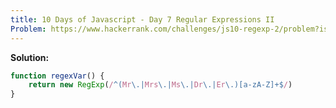 ```yaml
---
title: 10 Days of Javascript - Day 7 Regular Expressions II
Problem: https://www.hackerrank.com/challenges/js10-regexp-2/problem?isFullScreen=true
---
```


**Solution:**

```js
function regexVar() {
	return new RegExp(/^(Mr\.|Mrs\.|Ms\.|Dr\.|Er\.)[a-zA-Z]+$/)
}
```

<!-- **Explanation** -->
